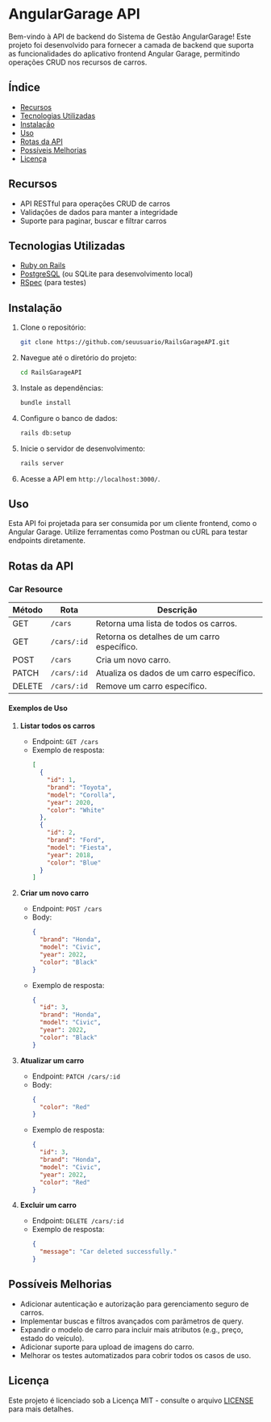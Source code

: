 # AngularGarage API

Bem-vindo à API de backend do Sistema de Gestão AngularGarage! Este projeto foi desenvolvido para fornecer a camada de backend que suporta as funcionalidades do aplicativo frontend Angular Garage, permitindo operações CRUD nos recursos de carros.

## Índice

- [Recursos](#recursos)
- [Tecnologias Utilizadas](#tecnologias-utilizadas)
- [Instalação](#instalação)
- [Uso](#uso)
- [Rotas da API](#rotas-da-api)
- [Possíveis Melhorias](#possíveis-melhorias)
- [Licença](#licença)

## Recursos

- API RESTful para operações CRUD de carros
- Validações de dados para manter a integridade
- Suporte para paginar, buscar e filtrar carros

## Tecnologias Utilizadas

- [Ruby on Rails](https://rubyonrails.org/)
- [PostgreSQL](https://www.postgresql.org/) (ou SQLite para desenvolvimento local)
- [RSpec](https://rspec.info/) (para testes)

## Instalação

1. Clone o repositório:
   ```bash
   git clone https://github.com/seuusuario/RailsGarageAPI.git
   ```

2. Navegue até o diretório do projeto:
   ```bash
   cd RailsGarageAPI
   ```

3. Instale as dependências:
   ```bash
   bundle install
   ```

4. Configure o banco de dados:
   ```bash
   rails db:setup
   ```

5. Inicie o servidor de desenvolvimento:
   ```bash
   rails server
   ```

6. Acesse a API em `http://localhost:3000/`.

## Uso

Esta API foi projetada para ser consumida por um cliente frontend, como o Angular Garage. Utilize ferramentas como Postman ou cURL para testar endpoints diretamente.

## Rotas da API

### Car Resource

| Método | Rota                  | Descrição                              |
|--------|-----------------------|----------------------------------------|
| GET    | `/cars`               | Retorna uma lista de todos os carros. |
| GET    | `/cars/:id`           | Retorna os detalhes de um carro específico. |
| POST   | `/cars`               | Cria um novo carro.                   |
| PATCH  | `/cars/:id`           | Atualiza os dados de um carro específico. |
| DELETE | `/cars/:id`           | Remove um carro específico.           |

#### Exemplos de Uso

1. **Listar todos os carros**
   - Endpoint: `GET /cars`
   - Exemplo de resposta:
     ```json
     [
       {
         "id": 1,
         "brand": "Toyota",
         "model": "Corolla",
         "year": 2020,
         "color": "White"
       },
       {
         "id": 2,
         "brand": "Ford",
         "model": "Fiesta",
         "year": 2018,
         "color": "Blue"
       }
     ]
     ```

2. **Criar um novo carro**
   - Endpoint: `POST /cars`
   - Body:
     ```json
     {
       "brand": "Honda",
       "model": "Civic",
       "year": 2022,
       "color": "Black"
     }
     ```
   - Exemplo de resposta:
     ```json
     {
       "id": 3,
       "brand": "Honda",
       "model": "Civic",
       "year": 2022,
       "color": "Black"
     }
     ```

3. **Atualizar um carro**
   - Endpoint: `PATCH /cars/:id`
   - Body:
     ```json
     {
       "color": "Red"
     }
     ```
   - Exemplo de resposta:
     ```json
     {
       "id": 3,
       "brand": "Honda",
       "model": "Civic",
       "year": 2022,
       "color": "Red"
     }
     ```

4. **Excluir um carro**
   - Endpoint: `DELETE /cars/:id`
   - Exemplo de resposta:
     ```json
     {
       "message": "Car deleted successfully."
     }
     ```

## Possíveis Melhorias

- Adicionar autenticação e autorização para gerenciamento seguro de carros.
- Implementar buscas e filtros avançados com parâmetros de query.
- Expandir o modelo de carro para incluir mais atributos (e.g., preço, estado do veículo).
- Adicionar suporte para upload de imagens do carro.
- Melhorar os testes automatizados para cobrir todos os casos de uso.

## Licença

Este projeto é licenciado sob a Licença MIT - consulte o arquivo [LICENSE](LICENSE) para mais detalhes.